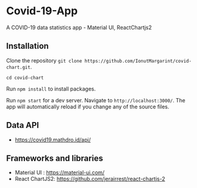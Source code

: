 # Covid-19-App
A COVID-19 data statistics app - Material UI, ReactChartjs2

## Installation
Clone the repository `git clone https://github.com/IonutMargarint/covid-chart.git`.

`cd covid-chart`

Run `npm install` to install packages.

Run `npm start` for a dev server. Navigate to `http://localhost:3000/`. The app will automatically reload if you change any of the source files.

## Data API
- https://covid19.mathdro.id/api/

## Frameworks and libraries
- Material UI : https://material-ui.com/
- React ChartJS2: https://github.com/jerairrest/react-chartjs-2

